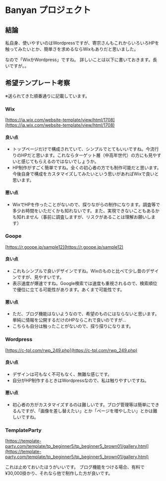 # Banyan プロジェクト

## 結論

私自身、使いやすいのはWordpressですが、寄宗さんもこれからいろいろHPを触ってみたいとか、簡単さを求めるならWixもありだと思いました。

なので「WixかWordpress」ですね。
詳しいことは以下に書いておきます。長いですが。。

## 希望テンプレート考察
※送られてきた順番通りに記載しています。

### Wix
[https://ja.wix.com/website-template/view/html/1708](https://ja.wix.com/website-template/view/html/1708)

#### 良い点
- トップページだけで構成されていて、シンプルでとてもいいですね。今流行りのHPだと思います。これならターゲット層（中高年世代）の方にも見やすいと感じてもらえるのではないでしょうか。
- HP制作がすごく簡単ですね。全くの初心者の方でも制作可能だと思います。今後自身で構成をカスタマイズしてみたいという思いがあればWixで良いと思います。

#### 悪い点
- WixでHPを作ったことがないので、探りながらの制作になります。調査等で多少お時間をいただくかも知れないです。また、実現できないこともあるかも知れません（事前に調査しますが、リスクがあることは理解お願いします）

### Goope
[https://r.goope.jp/sample12](https://r.goope.jp/sample12)

#### 良い点
- これもシンプルで良いデザインですね。Wixのものと比べて少し昔のデザインですが、見やすいです。
- 表示速度が爆速ですね。Google検索では速度も重視されるので、検索順位で優位に立てる可能性があります。あくまで可能性です。

#### 悪い点
- ただ、ブログ機能はないようなので、希望のものにはならないと思います。単純に情報を公開するだけのHPならこれで良いのですが...
- こちらも自分は触ったことがないので、探り探りになります。

### Wordpress
[https://c-tpl.com/rwp_249.php](https://c-tpl.com/rwp_249.php)

#### 良い点
- デザインは可もなく不可もなく、無難な感じです。
- 自分がHP制作するときはWordpressなので、私は触りやすいですね。

#### 悪い点
- 初心者の方がカスタマイズするのは難しいです。ブログ管理等は簡単にできるんですが、「画像を差し替えたい」とか「ページを増やしたい」とかは難しいですね。

### TemplateParty
[https://template-party.com/template/tp_beginner5/tp_beginner5_brown01/gallery.html](https://template-party.com/template/tp_beginner5/tp_beginner5_brown01/gallery.html)

これは止めておいたほうがいいです。
ブログ機能をつける場合、有料で¥30,000掛かり、それなら他で制作した方が良いです。
